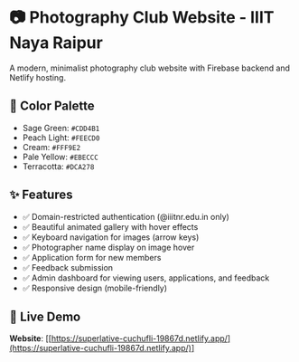 # 📷 Photography Club Website - IIIT Naya Raipur

A modern, minimalist photography club website with Firebase backend and Netlify hosting.

## 🎨 Color Palette
- Sage Green: `#CDD4B1`
- Peach Light: `#FEECD0`
- Cream: `#FFF9E2`
- Pale Yellow: `#EBECCC`
- Terracotta: `#DCA278`

## ✨ Features

- ✅ Domain-restricted authentication (@iiitnr.edu.in only)
- ✅ Beautiful animated gallery with hover effects
- ✅ Keyboard navigation for images (arrow keys)
- ✅ Photographer name display on image hover
- ✅ Application form for new members
- ✅ Feedback submission
- ✅ Admin dashboard for viewing users, applications, and feedback
- ✅ Responsive design (mobile-friendly)

## 🚀 Live Demo

**Website**: [[https://superlative-cuchufli-19867d.netlify.app/](https://superlative-cuchufli-19867d.netlify.app/)]
